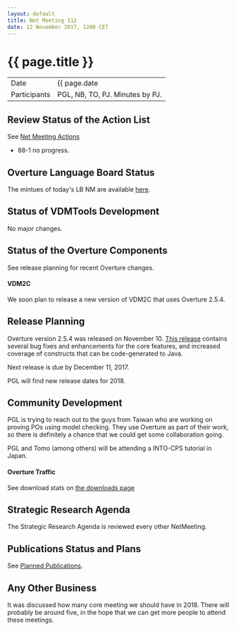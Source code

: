 ```yaml
---
layout: default
title: Net Meeting 112
date: 12 November 2017, 1200 CET
---
```


<script src="https://code.jquery.com/jquery-1.11.1.min.js">
</script>
<script src="/javascripts/edit.js"></script>
<script>setEditButonNm();</script>

# {{ page.title }}

|||
|---|---|
| Date | {{ page.date | date: "%-d %B %Y, %R %Z"}} |
| Participants | PGL, NB, TO, PJ.  Minutes by PJ. |


## Review Status of the Action List

See [Net Meeting Actions](https://github.com/overturetool/overturetool.github.io/issues?q=is%3Aopen+is%3Aissue+label%3A%22action+net-meeting%22)

* 88-1 no progress.

## Overture Language Board Status

The mintues of today's LB NM are available [here](https://github.com/overturetool/language/wiki/Minutes-of-the-LB-NM,-12th-November-2017).


## Status of VDMTools Development

No major changes.


##  Status of the Overture Components

See release planning for recent Overture changes.

#### VDM2C

We soon plan to release a new version of VDM2C that uses Overture 2.5.4.

##  Release Planning

Overture version 2.5.4 was released on November 10. [This release](https://github.com/overturetool/overture/issues?q=is%3Aissue+is%3Aclosed+milestone%3A%22+v2.5.4%22) contains several bug fixes and enhancements for the core features, and increased coverage of constructs that can be code-generated to Java.

Next release is due by December 11, 2017.

PGL will find new release dates for 2018.

##  Community Development

PGL is trying to reach out to the guys from Taiwan who are working on proving POs using model checking. They use Overture as part of their work, so there is definitely a chance that we could get some collaboration going.

PGL and Tomo (among others) will be attending a INTO-CPS tutorial in Japan.

#### Overture Traffic

See download stats on [the downloads page](https://overturetool.org/download/)

##  Strategic Research Agenda

The Strategic Research Agenda is reviewed every other NetMeeting.

##  Publications Status and Plans

See [Planned Publications](https://overturetool.org/publications/PlannedPublications.html).

##  Any Other Business

It was discussed how many core meeting we should have in 2018. There will probably be around five, in the hope that we can get more people to attend these meetings.

<div id="edit_page_div"></div>

